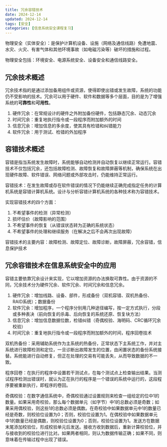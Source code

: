 ```yaml
---
title: 冗余容错技术
date: 2024-12-14
updated: 2024-12-14
tags: [安全]
categories: [信息系统安全课程复习]
---
```


物理安全（实体安全）：是保护计算机设备、设施（网络及通信线路）免遭地震、水灾、火灾、有害气体和其他环境事故（如电磁污染等）破坏的措施和过程。

物理安全包括：环境安全、电源系统安全、设备安全和通信线路安全。

## 冗余技术概述
冗余技术指的是通过添加备用组件或资源，使得即使出错或发生故障，系统的功能仍不受影响的技术。冗余可以用于硬件、软件和数据等多个层面，目的是为了增强系统的**可靠性**和**可用性**。  

1. 硬件冗余：在常规设计的硬件之外附加备份硬件，包括静态冗余、动态冗余
2. 时间冗余：重复地执行指令或一段程序而附加额外的时间
3. 信息冗余：增加信息的多余度，使其具有检错和纠错能力
4. 软件冗余：用于测试、检错的外加程序

## 容错技术概述
容错是指当系统发生故障时，系统能够自动检测并自动恢复以继续正常运行。容错技术不仅包括冗余，还包括故障检测、故障恢复和故障屏蔽等机制，确保系统在出现硬件故障、软件错误、网络问题或外部攻击时，仍能维持正常运行。  

容错技术：在发生故障或存在软件错误的情况下仍能继续正确完成指定任务的计算机系统是容错计算机系统。设计与分析容错计算机系统的各种技术称为容错技术。

实现容错技术的四个方面：

1. 不希望事件的检测（异常检测）
2. 损坏估价（故障影响的范围）
3. 不希望事件的恢复（从错误状态转为正确的系统状态）
4. 不希望事件的处理和继续服务（在解决之后不会再次出现故障）

容错技术的主要内容：故障检测、故障定位、故障诊断，故障屏蔽，冗余容错，信息保护技术

## 冗余容错技术在信息系统安全中的应用
容错主要依靠冗余设计来实现，它以增加资源的办法换取可靠性。由于资源的不同，冗余技术分为硬件冗余、软件冗余、时间冗余和信息冗余。

1. 硬件冗余：增加线路、设备、部件，形成备份（双机容错、双机热备份、RAID系统）；数据备份
2. 软件冗余：增加程序，一个程序分别用几种途径编写，按一定方式执行，分段或多种表决（前向恢复的杀毒、后向恢复的系统还原、恢复块方法）
3. 信息冗余：增加信息数据位数，检错纠错（奇偶校验、海明码、CRC循环冗余校验）
4. 时间冗余：重复地执行指令或一段程序而附加额外的时间，程序回卷技术

双机热备份：采用辅助系统作为主系统的热备份，正常状态下主系统工作，并对主系统进行故障检测和定位，一旦诊断出故障发生的位置，由闲置状态的备份系统接替。系统能进行自动修复，但正在处理的交易有可能丢失，从而导致数据的不一致。

程序回卷：在执行的程序中设置若干测试点，在每个测试点上检查输出结果。当测试程序检测出错误时，就认为正在执行的程序是一个错误的系统中运行的，这段程序要被重新执行，即程序的卷回。

奇偶校验：在数字通信系统中，奇偶校验通过设置规则来检查一组给定的位中1的数量。如果采用奇校验，那么每个数据单元（如字节）中1的总数必须是奇数；如果采用偶校验，则这些1的总数必须是偶数。在奇校验中如果数据单元中1的数量已经是奇数，则校验位设置为0；否则，校验位设置为1。在偶校验中如果数据单元中1的数量已经是偶数，则校验位设置为0；否则，校验位设置为1。发送方在数据末尾添加校验位，形成校验单元后发送。接收方收到数据后，重新计算校验位，并与接收到的校验位进行比对。如果两者相同，则认为数据传输正确；如果不同，则意味着在传输过程中出现了错误。

